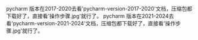 pycharm 版本在2017-2020去看'pycharm-version-2017-2020'文档，压缩包都下载好了，直接看'操作步骤.jpg'就行了。
pycharm 版本在2021-2024去看'pycharm-version-2021-2024'文档，压缩包都下载好了，直接看'操作步骤.jpg'就行了。
